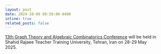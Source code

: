 ```yaml
---
layout: post
date: 2024-10-09 09:59:00-0400
inline: true
related_posts: false
---
```


[13th Graph Theory and Algebraic Combinatorics Conference](https://13gtacc.sru.ac.ir/en/)  will be held in Shahid Rajaee Teacher Training University, Tehran, Iran on 28-29 May 2025.